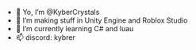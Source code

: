 - 👋 Yo, I’m @KyberCrystals
- 👀 I’m making stuff in Unity Engine and Roblox Studio
- 🌱 I’m currently learning C# and luau
- 📫 discord: kybrer

<!---
DiamondsDev/DiamondsDev is a ✨ special ✨ repository because its `README.md` (this file) appears on your GitHub profile.
You can click the Preview link to take a look at your changes.
--->
